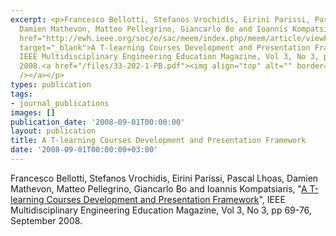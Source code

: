 ```yaml
---
excerpt: <p>Francesco Bellotti, Stefanos Vrochidis, Eirini Parissi, Pascal Lhoas,
  Damien Mathevon, Matteo Pellegrino, Giancarlo Bo and Ioannis Kompatsiaris, &quot;<a
  href="http://ewh.ieee.org/soc/e/sac/meem/index.php/meem/article/viewFile/33/30"
  target="_blank">A T-learning Courses Development and Presentation Framework</a>&quot;,
  IEEE Multidisciplinary Engineering Education Magazine, Vol 3, No 3, pp 69-76, September
  2008.<a href="/files/33-202-1-PB.pdf"><img align="top" alt="" border="0" src="/files/pdf/pdf.png"
  /></a></p>
types: publication
tags:
- journal_publications
images: []
publication_date: '2008-09-01T00:00:00'
layout: publication
title: A T-learning Courses Development and Presentation Framework
date: '2008-09-01T00:00:00+03:00'
---
```

<p>Francesco Bellotti, Stefanos Vrochidis, Eirini Parissi, Pascal Lhoas, Damien Mathevon, Matteo Pellegrino, Giancarlo Bo and Ioannis Kompatsiaris, &quot;<a href="http://ewh.ieee.org/soc/e/sac/meem/index.php/meem/article/viewFile/33/30" target="_blank">A T-learning Courses Development and Presentation Framework</a>&quot;, IEEE Multidisciplinary Engineering Education Magazine, Vol 3, No 3, pp 69-76, September 2008.<a href="/files/33-202-1-PB.pdf"><img align="top" alt="" border="0" src="/files/pdf/pdf.png" /></a></p>
